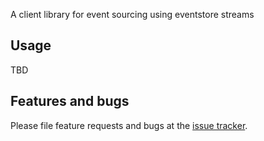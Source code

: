 A client library for event sourcing using eventstore streams

## Usage
TBD

## Features and bugs

Please file feature requests and bugs at the [issue tracker][tracker].

[tracker]: https://github.com/DISCOOS/sarsys-backend/issues
